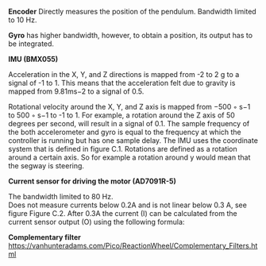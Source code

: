 
**Encoder**
Directly measures the position of the pendulum. 
Bandwidth limited to 10 Hz.

 **Gyro** 
 has higher bandwidth, however, to obtain a position, its output has to be
integrated.

**IMU (BMX055)**

Acceleration in the X, Y, and Z directions is mapped from -2 to 2 g to a signal of -1
to 1. This means that the acceleration felt due to gravity is mapped from 9.81ms−2 to
a signal of 0.5.

Rotational velocity around the X, Y, and Z axis is mapped from −500 ◦ s−1 to 500 ◦ s−1
to -1 to 1. For example, a rotation around the Z axis of 50 degrees per second, will result
in a signal of 0.1.
The sample frequency of the both accelerometer and gyro is equal to the frequency at
which the controller is running but has one sample delay.
The IMU uses the coordinate system that is defined in figure C.1. Rotations are
defined as a rotation around a certain axis. So for example a rotation around y would
mean that the segway is steering.


**Current sensor for driving the motor (AD7091R-5)**

The bandwidth  limited to 80 Hz.  
Does not measure currents below 0.2A and is not linear
below 0.3 A, see figure Figure C.2. 
After 0.3A the current (I) can be calculated from the
current sensor output (O) using the following formula:

**Complementary filter** 
https://vanhunteradams.com/Pico/ReactionWheel/Complementary_Filters.html


